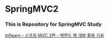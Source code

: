 # SpringMVC2

<h3> This is Repository for SpringMVC Study </h3>
<a href = "https://www.inflearn.com/course/%EC%8A%A4%ED%94%84%EB%A7%81-mvc-2/dashboard">Inflearn - 스프링 MVC 2편 - 백엔드 웹 개발 활용 기술</a>
